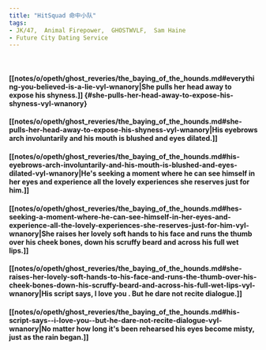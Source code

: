 ```yaml
---
title: "HitSquad 命中小队"
tags:
- JK/47,  Animal Firepower,  GHOSTWVLF,  Sam Haine
- Future City Dating Service
---
```

&nbsp;
#### [[notes/o/opeth/ghost_reveries/the_baying_of_the_hounds.md#everything-you-believed-is-a-lie-vyl-wnanory|She pulls her head away to expose his shyness.]] {#she-pulls-her-head-away-to-expose-his-shyness-vyl-wnanory}
#### [[notes/o/opeth/ghost_reveries/the_baying_of_the_hounds.md#she-pulls-her-head-away-to-expose-his-shyness-vyl-wnanory|His eyebrows arch involuntarily and his mouth is blushed and eyes dilated.]]
#### [[notes/o/opeth/ghost_reveries/the_baying_of_the_hounds.md#his-eyebrows-arch-involuntarily-and-his-mouth-is-blushed-and-eyes-dilated-vyl-wnanory|He's seeking a moment where he can see himself in her eyes and experience all the lovely experiences she reserves just for him.]]
#### [[notes/o/opeth/ghost_reveries/the_baying_of_the_hounds.md#hes-seeking-a-moment-where-he-can-see-himself-in-her-eyes-and-experience-all-the-lovely-experiences-she-reserves-just-for-him-vyl-wnanory|She raises her lovely soft hands to his face and runs the thumb over his cheek bones, down his scruffy beard and across his full wet lips.]]
#### [[notes/o/opeth/ghost_reveries/the_baying_of_the_hounds.md#she-raises-her-lovely-soft-hands-to-his-face-and-runs-the-thumb-over-his-cheek-bones-down-his-scruffy-beard-and-across-his-full-wet-lips-vyl-wnanory|His script says,  I love you . But he dare not recite dialogue.]]
#### [[notes/o/opeth/ghost_reveries/the_baying_of_the_hounds.md#his-script-says--i-love-you--but-he-dare-not-recite-dialogue-vyl-wnanory|No matter how long it's been rehearsed   his eyes become misty, just as the rain began.]]
